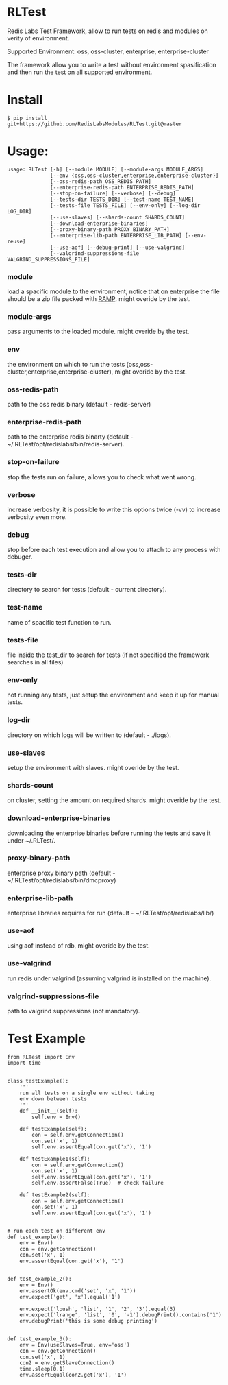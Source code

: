 # RLTest
Redis Labs Test Framework, allow to run tests on redis and modules on verity of environment.

Supported Environment: oss, oss-cluster, enterprise, enterprise-cluster

The framework allow you to write a test without environment spasification and then run the test on all supported environment.

# Install
```
$ pip install git+https://github.com/RedisLabsModules/RLTest.git@master

```

# Usage:
```
usage: RLTest [-h] [--module MODULE] [--module-args MODULE_ARGS]
              [--env {oss,oss-cluster,enterprise,enterprise-cluster}]
              [--oss-redis-path OSS_REDIS_PATH]
              [--enterprise-redis-path ENTERPRISE_REDIS_PATH]
              [--stop-on-failure] [--verbose] [--debug]
              [--tests-dir TESTS_DIR] [--test-name TEST_NAME]
              [--tests-file TESTS_FILE] [--env-only] [--log-dir LOG_DIR]
              [--use-slaves] [--shards-count SHARDS_COUNT]
              [--download-enterprise-binaries]
              [--proxy-binary-path PROXY_BINARY_PATH]
              [--enterprise-lib-path ENTERPRISE_LIB_PATH] [--env-reuse]
              [--use-aof] [--debug-print] [--use-valgrind]
              [--valgrind-suppressions-file VALGRIND_SUPPRESSIONS_FILE]
```

### module
load a spacific module to the environment, notice that on enterprise the file should be a zip file packed with [RAMP](https://github.com/RedisLabs/RAMP). might overide by the test.

### module-args
pass arguments to the loaded module. might overide by the test.

### env
the environment on which to run the tests (oss,oss-cluster,enterprise,enterprise-cluster), might overide by the test.

### oss-redis-path
path to the oss redis binary (default - redis-server)

### enterprise-redis-path
path to the enterprise redis binarty (default - ~/.RLTest/opt/redislabs/bin/redis-server).

### stop-on-failure
stop the tests run on failure, allows you to check what went wrong.

### verbose
increase verbosity, it is possible to write this options twice (-vv) to increase verbosity even more.

### debug
stop before each test execution and allow you to attach to any process with debuger.

### tests-dir
directory to search for tests (default - current directory).

### test-name
name of spacific test function to run.

### tests-file
file inside the test_dir to search for tests (if not specified the framework searches in all files)

### env-only
not running any tests, just setup the environment and keep it up for manual tests.

### log-dir
directory on which logs will be written to (default - ./logs).

### use-slaves
setup the environment with slaves. might overide by the test.

### shards-count
on cluster, setting the amount on required shards. might overide by the test.

### download-enterprise-binaries
downloading the enterprise binaries before running the tests and save it under ~/.RLTest/.

### proxy-binary-path
enterprise proxy binary path (default - ~/.RLTest/opt/redislabs/bin/dmcproxy)

### enterprise-lib-path
enterprise libraries requires for run (default - ~/.RLTest/opt/redislabs/lib/)

### use-aof
using aof instead of rdb, might overide by the test.

### use-valgrind
run redis under valgrind (assuming valgrind is installed on the machine).

### valgrind-suppressions-file
path to valgrind suppressions (not mandatory).


# Test Example
```
from RLTest import Env
import time


class testExample():
    '''
    run all tests on a single env without taking
    env down between tests
    '''
    def __init__(self):
        self.env = Env()

    def testExample(self):
        con = self.env.getConnection()
        con.set('x', 1)
        self.env.assertEqual(con.get('x'), '1')

    def testExample1(self):
        con = self.env.getConnection()
        con.set('x', 1)
        self.env.assertEqual(con.get('x'), '1')
        self.env.assertFalse(True)  # check failure

    def testExample2(self):
        con = self.env.getConnection()
        con.set('x', 1)
        self.env.assertEqual(con.get('x'), '1')


# run each test on different env
def test_example():
    env = Env()
    con = env.getConnection()
    con.set('x', 1)
    env.assertEqual(con.get('x'), '1')


def test_example_2():
    env = Env()
    env.assertOk(env.cmd('set', 'x', '1'))
    env.expect('get', 'x').equal('1')

    env.expect('lpush', 'list', '1', '2', '3').equal(3)
    env.expect('lrange', 'list', '0', '-1').debugPrint().contains('1')
    env.debugPrint('this is some debug printing')


def test_example_3():
    env = Env(useSlaves=True, env='oss')
    con = env.getConnection()
    con.set('x', 1)
    con2 = env.getSlaveConnection()
    time.sleep(0.1)
    env.assertEqual(con2.get('x'), '1')

```